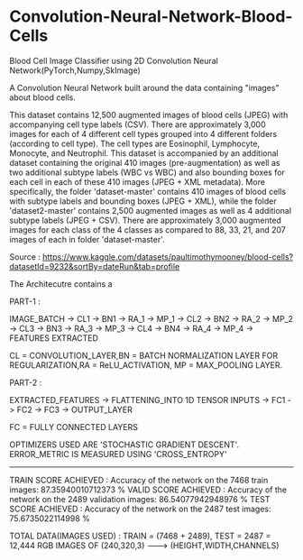 # Convolution-Neural-Network-Blood-Cells
Blood Cell Image Classifier using 2D Convolution Neural Network(PyTorch,Numpy,SkImage)




A Convolution Neural Network built around the data containing "images" about blood cells.

This dataset contains 12,500 augmented images of blood cells (JPEG) with accompanying cell type labels (CSV). There are approximately 3,000 images for each of 4 different cell types grouped into 4 different folders (according to cell type). The cell types are Eosinophil, Lymphocyte, Monocyte, and Neutrophil. This dataset is accompanied by an additional dataset containing the original 410 images (pre-augmentation) as well as two additional subtype labels (WBC vs WBC) and also bounding boxes for each cell in each of these 410 images (JPEG + XML metadata). More specifically, the folder 'dataset-master' contains 410 images of blood cells with subtype labels and bounding boxes (JPEG + XML), while the folder 'dataset2-master' contains 2,500 augmented images as well as 4 additional subtype labels (JPEG + CSV). There are approximately 3,000 augmented images for each class of the 4 classes as compared to 88, 33, 21, and 207 images of each in folder 'dataset-master'.

Source : https://www.kaggle.com/datasets/paultimothymooney/blood-cells?datasetId=9232&sortBy=dateRun&tab=profile


The Architecutre contains a 

PART-1 :

  IMAGE_BATCH -> CL1 -> BN1 -> RA_1 -> MP_1 -> CL2 -> BN2 -> RA_2 -> MP_2 ->  CL3 -> BN3 -> RA_3 -> MP_3 -> CL4 -> BN4 -> RA_4 -> MP_4 -> FEATURES EXTRACTED
  
  CL = CONVOLUTION_LAYER,BN = BATCH NORMALIZATION LAYER FOR REGULARIZATION,RA = ReLU_ACTIVATION, MP = MAX_POOLING LAYER.
  
PART-2 :

  EXTRACTED_FEATURES -> FLATTENING_INTO 1D TENSOR INPUTS -> FC1 -> FC2 -> FC3 -> OUTPUT_LAYER
  
   FC = FULLY CONNECTED LAYERS
   
 OPTIMIZERS USED ARE 'STOCHASTIC GRADIENT DESCENT'.
 ERROR_METRIC IS MEASURED USING 'CROSS_ENTROPY'
 
 --------------------------------------------
 TRAIN SCORE ACHIEVED : Accuracy of the network on the 7468 train images: 87.35940010712373 %
 VALID SCORE ACHIEVED : Accuracy of the network on the 2489 validation images: 86.54077942948976 %
 TEST SCORE ACHIEVED : Accuracy of the network on the 2487 test images: 75.6735022114998 %
 
TOTAL DATA(IMAGES USED) : TRAIN = (7468 + 2489), TEST = 2487 = 12,444 RGB IMAGES OF (240,320,3) ---> (HEIGHT,WIDTH,CHANNELS)


 
 
